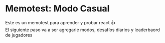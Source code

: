 # Memotest: Modo Casual
Este es un memotest para aprender y probar react 👍  
El siguiente paso va a ser agregarle modos, desafíos diarios y leaderbaord de jugadores
